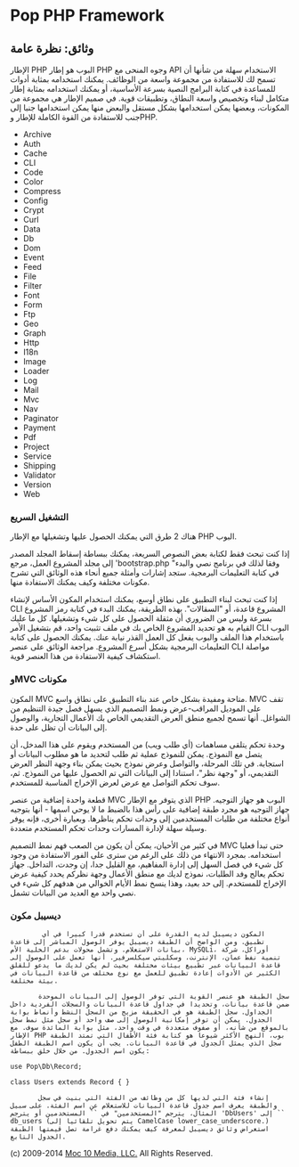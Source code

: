 Pop PHP Framework
=================

وثائق: نظرة عامة
----------------

الإطار PHP البوب ​​هو إطار PHP وجوه المنحى مع API الاستخدام سهلة من
شأنها أن تسمح لك للاستفادة من مجموعة واسعة من الوظائف. يمكنك استخدامه
بمثابة أدوات للمساعدة في كتابة البرامج النصية بسرعة الأساسية، أو يمكنك
استخدامه بمثابة إطار متكامل لبناء وتخصيص واسعة النطاق، وتطبيقات قوية. في
صميم الإطار هي مجموعة من المكونات، وبعضها يمكن استخدامها بشكل مستقل
والبعض منها يمكن استخدامها جنبا إلى جنب للاستفادة من القوة الكاملة
للإطار وPHP.

-   Archive
-   Auth
-   Cache
-   CLI
-   Code
-   Color
-   Compress
-   Config
-   Crypt
-   Curl
-   Data
-   Db
-   Dom
-   Event
-   Feed
-   File
-   Filter
-   Font
-   Form
-   Ftp
-   Geo
-   Graph
-   Http
-   I18n
-   Image
-   Loader
-   Log
-   Mail
-   Mvc
-   Nav
-   Paginator
-   Payment
-   Pdf
-   Project
-   Service
-   Shipping
-   Validator
-   Version
-   Web

### التشغيل السريع

هناك 2 طرق التي يمكنك الحصول عليها وتشغيلها مع الإطار PHP البوب.

إذا كنت تبحث فقط لكتابة بعض النصوص السريعة، يمكنك ببساطة إسقاط المجلد
المصدر إلى مجلد المشروع العمل، مرجع 'bootstrap.php "وفقا لذلك في برنامج
نصي والبدء في كتابة التعليمات البرمجية. ستجد إشارات وأمثلة جميع أنحاء
هذه الوثائق التي تشرح مكونات مختلفة وكيف يمكنك الاستفادة منها.

إذا كنت تبحث لبناء التطبيق على نطاق أوسع، يمكنك استخدام المكون الأساس
لإنشاء CLI المشروع قاعدة، أو "السقالات". بهذه الطريقة، يمكنك البدء في
كتابة رمز المشروع بسرعة وليس من الضروري أن مثقلة الحصول على كل شيء
وتشغيلها. كل ما عليك القيام به هو تحديد المشروع الخاص بك في ملف تثبيت
واحد، قم بتشغيل الأمر CLI البوب ​​باستخدام هذا الملف والبوب ​​يفعل كل
العمل القذر نيابة عنك. يمكنك الحصول على كتابة التعليمات البرمجية بشكل
أسرع المشروع. مراجعة الوثائق على عنصر CLI مواصلة استكشاف كيفية الاستفادة
من هذا العنصر قوية.

### وMVC مكونات

المكون MVC متاحة ومفيدة بشكل خاص عند بناء التطبيق على نطاق واسع. MVC تقف
على الموديل المراقب-عرض ونمط التصميم الذي يسهل فصل جيدة التنظيم من
الشواغل. أنها تسمح لجميع منطق العرض التقديمي الخاص بك الأعمال التجارية،
والوصول إلى البيانات أن تظل على حدة.

وحدة تحكم يتلقى مساهمات (أي طلب ويب) من المستخدم ويقوم على هذا المدخل،
أن يتصل مع النموذج. يمكن للنموذج عملية ثم طلب لتحديد ما هو مطلوب
البيانات أو استجابة. في تلك المرحلة، والتواصل وعرض نموذج بحيث يمكن بناء
وجهة النظر العرض التقديمي، أو "وجهة نظر"، استنادا إلى البيانات التي تم
الحصول عليها من النموذج. ثم، سوف تحكم التواصل مع عرض لعرض الإخراج
المناسبة للمستخدم.

قطعة واحدة إضافية من عنصر MVC الذي يتوفر مع الإطار PHP البوب ​​هو جهاز
التوجيه. جهاز التوجيه هو مجرد طبقة إضافية على رأس هذا بالضبط ما لا يوحي
اسمها - أنها بتوجيه أنواع مختلفة من طلبات المستخدمين إلى وحدات تحكم
يناظرها. وبعبارة أخرى، فإنه يوفر وسيلة سهلة لإدارة المسارات وحدات تحكم
المستخدم متعددة.

في كثير من الأحيان، يمكن أن يكون من الصعب فهم نمط التصميم MVC حتى تبدأ
فعليا استخدامه. بمجرد الانتهاء من ذلك على الرغم من سترى على الفور
الاستفادة من وجود كل شيء في فصل السهل إلى إدارة المفاهيم، مع القليل جدا،
إن وجدت، التداخل. جهاز تحكم يعالج وفد الطلبات، نموذج لديك مع منطق
الأعمال وجهة نظركم يحدد كيفية عرض الإخراج للمستخدم. إلى حد بعيد، وهذا
ينسخ نمط الأيام الخوالي من هدفهم كل شيء في نصي واحد مع العديد من
البيانات تشمل.

### ديسيبل مكون

            المكون ديسيبل لديه القدرة على أن تستخدم قدرا كبيرا في أي تطبيق. ومن الواضح أن الطبقة ديسيبل يوفر الوصول المباشر إلى قاعدة بيانات الاستعلام. وتشمل محولات بدعم الخلية الأم، MySQLi، أوراكل، شركة تنمية نفط عمان، الإنترنت، وسكليتي سيكلسرفير. أنها تعمل على الوصول إلى قاعدة البيانات عبر تطبيع بيئات مختلفة بحيث لم يكن لديك ما يدعو للقلق الكثير عن الأدوات إعادة تطبيق للعمل مع نوع مختلف من قاعدة البيانات في بيئة مختلفة.

           سجل الطبقة هو عنصر القوية التي توفر الوصول إلى البيانات الموحدة ضمن قاعدة بيانات، وتحديدا في جداول قاعدة البيانات والسجلات الفردية داخل الجداول. سجل الطبقة هو في الحقيقة مزيج من السجل النشط وأنماط بوابة الجدول. يمكن أن توفر إمكانية الوصول إلى صف واحد أو سجل مثل نمط سجل بالموقع من شأنه، أو صفوف متعددة في وقت واحد، مثل بوابة المائدة سوف. مع الإطار PHP بوب، النهج الأكثر شيوعا هو كتابة فئة الأطفال التي تمتد الطبقة سجل الذي يمثل الجدول في قاعدة البيانات. يجب أن يكون اسم الطبقة الطفل يكون اسم الجدول. من خلال خلق ببساطة:

    use Pop\Db\Record;

    class Users extends Record { }

           إنشاء فئة التي لديها كل من وظائف من الفئة التي بنيت في سجل والطبقة يعرف اسم جدول قاعدة البيانات للاستعلام عن اسم الفئة. على سبيل المثال، يترجم "المستخدمين" في `` المستخدمين أو يترجم 'DbUsers' إلى `` db_users (يتم تحويل تلقائيا إلى CamelCase lower_case_underscore.) استعراض وثائق ديسيبل لمعرفة كيف يمكنك دفع غرامة تصل قيمتها الطبقة الجدول التابع.

\(c) 2009-2014 [Moc 10 Media, LLC.](http://www.moc10media.com) All
Rights Reserved.
